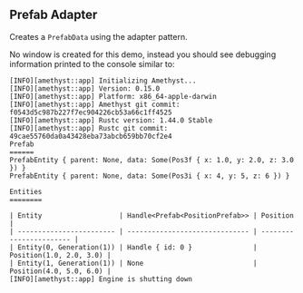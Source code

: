 ## Prefab Adapter

Creates a `PrefabData` using the adapter pattern.

No window is created for this demo, instead you should see debugging information printed to the console similar to:

```log
[INFO][amethyst::app] Initializing Amethyst...
[INFO][amethyst::app] Version: 0.15.0
[INFO][amethyst::app] Platform: x86_64-apple-darwin
[INFO][amethyst::app] Amethyst git commit: f0543d5c987b227f7ec904226cb53a66c1ff4525
[INFO][amethyst::app] Rustc version: 1.44.0 Stable
[INFO][amethyst::app] Rustc git commit: 49cae55760da0a43428eba73abcb659bb70cf2e4
Prefab
======
PrefabEntity { parent: None, data: Some(Pos3f { x: 1.0, y: 2.0, z: 3.0 }) }
PrefabEntity { parent: None, data: Some(Pos3i { x: 4, y: 5, z: 6 }) }

Entities
========

| Entity                   | Handle<Prefab<PositionPrefab>> | Position                |
| ------------------------ | ------------------------------ | ----------------------- |
| Entity(0, Generation(1)) | Handle { id: 0 }               | Position(1.0, 2.0, 3.0) |
| Entity(1, Generation(1)) | None                           | Position(4.0, 5.0, 6.0) |
[INFO][amethyst::app] Engine is shutting down
```
